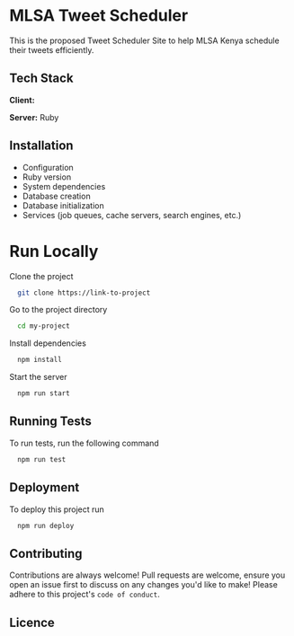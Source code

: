 # MLSA Tweet Scheduler
This is the proposed Tweet Scheduler Site to help MLSA Kenya schedule their tweets efficiently.

## Tech Stack

**Client:** 

**Server:** Ruby


## Installation
* Configuration
* Ruby version
* System dependencies
* Database creation
* Database initialization
* Services (job queues, cache servers, search engines, etc.)

# Run Locally

Clone the project

```bash
  git clone https://link-to-project
```

Go to the project directory

```bash
  cd my-project
```

Install dependencies

```bash
  npm install
```

Start the server

```bash
  npm run start
```

## Running Tests

To run tests, run the following command

```bash
  npm run test
```

## Deployment

To deploy this project run

```bash
  npm run deploy
```

## Contributing

Contributions are always welcome!
Pull requests are welcome, ensure you open an issue first to discuss on any changes you'd like to make!
Please adhere to this project's `code of conduct`.

## Licence


